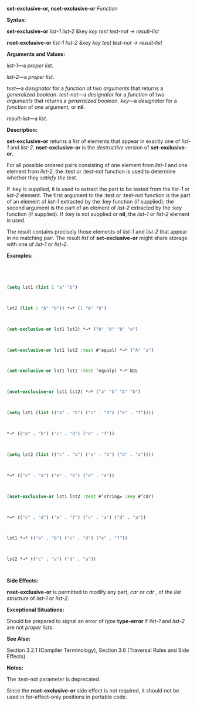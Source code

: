 **set-exclusive-or, nset-exclusive-or** *Function* 



**Syntax:** 



**set-exclusive-or** *list-1 list-2* &amp;key *key test test-not → result-list* 



**nset-exclusive-or** *list-1 list-2* &amp;key *key test test-not → result-list* 



**Arguments and Values:** 



*list-1*—a *proper list*. 



*list-2*—a *proper list*. 



*test*—a *designator* for a *function* of two *arguments* that returns a *generalized boolean*. *test-not*—a *designator* for a *function* of two *arguments* that returns a *generalized boolean*. *key*—a *designator* for a *function* of one argument, or **nil**. 



*result-list*—a *list*. 



**Description:** 



**set-exclusive-or** returns a *list* of elements that appear in exactly one of *list-1* and *list-2*. **nset-exclusive-or** is the *destructive* version of **set-exclusive-or**. 



For all possible ordered pairs consisting of one element from *list-1* and one element from *list-2*, the :test or :test-not function is used to determine whether they *satisfy the test*. 



If :key is supplied, it is used to extract the part to be tested from the *list-1* or *list-2* element. The first argument to the :test or :test-not function is the part of an element of *list-1* extracted by the :key function (if supplied); the second argument is the part of an element of *list-2* extracted by the :key function (if supplied). If :key is not supplied or **nil**, the *list-1* or *list-2* element is used. 







 



 



The result contains precisely those elements of *list-1* and *list-2* that appear in no matching pair. The result *list* of **set-exclusive-or** might share storage with one of *list-1* or *list-2*. 



**Examples:**
```lisp
 



(setq lst1 (list 1 "a" "b") 



lst2 (list 1 "A" "b")) *→* (1 "A" "b") 



(set-exclusive-or lst1 lst2) *→* ("b" "A" "b" "a") 



(set-exclusive-or lst1 lst2 :test #’equal) *→* ("A" "a") 



(set-exclusive-or lst1 lst2 :test ’equalp) *→* NIL 



(nset-exclusive-or lst1 lst2) *→* ("a" "b" "A" "b") 



(setq lst1 (list (("a" . "b") ("c" . "d") ("e" . "f")))) 



*→* (("a" . "b") ("c" . "d") ("e" . "f")) 



(setq lst2 (list (("c" . "a") ("e" . "b") ("d" . "a")))) 



*→* (("c" . "a") ("e" . "b") ("d" . "a")) 



(nset-exclusive-or lst1 lst2 :test #’string= :key #’cdr) 



*→* (("c" . "d") ("e" . "f") ("c" . "a") ("d" . "a")) 



lst1 *→* (("a" . "b") ("c" . "d") ("e" . "f")) 



lst2 *→* (("c" . "a") ("d" . "a")) 




```
**Side Effects:** 



**nset-exclusive-or** is permitted to modify any part, *car* or *cdr* , of the *list structure* of *list-1* or *list-2*. 



**Exceptional Situations:** 



Should be prepared to signal an error of *type* **type-error** if *list-1* and *list-2* are not *proper lists*. 



**See Also:** 



Section 3.2.1 (Compiler Terminology), Section 3.6 (Traversal Rules and Side Effects) 



**Notes:** 



The :test-not parameter is deprecated. 



Since the **nset-exclusive-or** side effect is not required, it should not be used in for-effect-only positions in portable code. 



